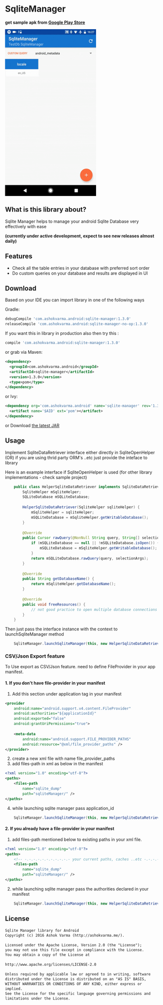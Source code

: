 # SqliteManager

**get sample apk from [Google Play Store][googlePlayStoreLink]**

<img src="https://raw.githubusercontent.com/Ashok-Varma/SqliteManager/master/sqlite_320_compressed.gif" width="300" height="550" />

## What is this library about?

Sqlite Manager helps to manage your android Sqlite Database very effectively with ease

**(currently under active development, expect to see new releases almost daily)**

## Features

* Check all the table entries in your database with preferred sort order
* Do custom queries on your database and results are displayed in UI

## Download

Based on your IDE you can import library in one of the following ways

Gradle:
```groovy
debugCompile 'com.ashokvarma.android:sqlite-manager:1.3.0'
releaseCompile 'com.ashokvarma.android:sqlite-manager-no-op:1.3.0'
```
If you want this in library in production also then try this : 
```groovy
compile 'com.ashokvarma.android:sqlite-manager:1.3.0'
```


or grab via Maven:
```xml
<dependency>
  <groupId>com.ashokvarma.android</groupId>
  <artifactId>sqlite-manager</artifactId>
  <version>1.3.0</version>
  <type>pom</type>
</dependency>
```

or Ivy:
```xml
<dependency org='com.ashokvarma.android' name='sqlite-manager' rev='1.3.0'>
  <artifact name='$AID' ext='pom'></artifact>
</dependency>
```

or Download [the latest JAR][mavenAarDownload]


## Usage

Implement SqliteDataRetriever interface either directly in SqliteOpenHelper (OR) if you are using thrid party ORM's ..etc just provide the inteface to library

Here is an example interface if SqliteOpenHelper is used (for other library implementations - check sample project)
```java
    public class HelperSqliteDataRetriever implements SqliteDataRetriever {
        SqliteHelper mSqliteHelper;
        SQLiteDatabase mSQLiteDatabase;

        HelperSqliteDataRetriever(SqliteHelper sqliteHelper) {
            mSqliteHelper = sqliteHelper;
            mSQLiteDatabase = mSqliteHelper.getWritableDatabase();
        }

        @Override
        public Cursor rawQuery(@NonNull String query, String[] selectionArgs) {
            if (mSQLiteDatabase == null || !mSQLiteDatabase.isOpen()) {
                mSQLiteDatabase = mSqliteHelper.getWritableDatabase();
            }
            return mSQLiteDatabase.rawQuery(query, selectionArgs);
        }

        @Override
        public String getDatabaseName() {
            return mSqliteHelper.getDatabaseName();
        }

        @Override
        public void freeResources() {
            // not good practice to open multiple database connections and close every time
        }
    }
```

Then just pass the interface instance with the context to launchSqliteManager method

```java
    SqliteManager.launchSqliteManager(this, new HelperSqliteDataRetriever(sqliteHelper), null);
```

### CSV/Json Export feature 
To Use export as CSV/Json feature. need to define FileProvider in your app manifest.
#### 1. If you don't have file-provider in your manifest
1. Add this section under application tag in your manifest
```xml
<provider
    android:name="android.support.v4.content.FileProvider"
    android:authorities="${applicationId}"
    android:exported="false"
    android:grantUriPermissions="true">

    <meta-data
        android:name="android.support.FILE_PROVIDER_PATHS"
        android:resource="@xml/file_provider_paths" />
</provider>
```
2. create a new xml file with name file_provider_paths 
3. add files-path in xml as below in the manifest
```xml
<?xml version="1.0" encoding="utf-8"?>
<paths>
    <files-path
        name="sqlite_dump"
        path="sqliteManager/" />
</paths>
```
4. while launching sqlite manager pass application_id
```java
    SqliteManager.launchSqliteManager(this, new HelperSqliteDataRetriever(sqliteHelper), BuildConfig.APPLICATION_ID);
```
#### 2. If you already have a file-provider in your manifest
1. add files-path mentioned below to existing paths in your xml file.
```xml
<?xml version="1.0" encoding="utf-8"?>
<paths>
    <!-- -.-.-.-.-.-.-.-.-.-.- your current paths, caches ..etc -.-.-.-.-.-.-.-.-.-.- -->
    <files-path
        name="sqlite_dump"
        path="sqliteManager/" />
</paths>
```
2. while launching sqlite manager pass the authorities declared in your manifest
```java
    SqliteManager.launchSqliteManager(this, new HelperSqliteDataRetriever(sqliteHelper), "authority_string_mentioned_in_your_manifest");
```

## License

```
Sqlite Manager library for Android
Copyright (c) 2016 Ashok Varma (http://ashokvarma.me/).

Licensed under the Apache License, Version 2.0 (the "License");
you may not use this file except in compliance with the License.
You may obtain a copy of the License at

http://www.apache.org/licenses/LICENSE-2.0

Unless required by applicable law or agreed to in writing, software
distributed under the License is distributed on an "AS IS" BASIS,
WITHOUT WARRANTIES OR CONDITIONS OF ANY KIND, either express or implied.
See the License for the specific language governing permissions and
limitations under the License.
```
[mavenAarDownload]: https://repo1.maven.org/maven2/com/ashokvarma/android/sqlite-manager/1.3.0/sqlite-manager-1.3.0.aar
[googlePlayStoreLink]: https://play.google.com/store/apps/details?id=com.ashokvarma.sqlitemanager.sample
